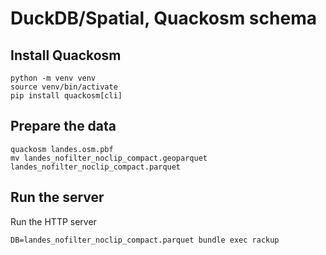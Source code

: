 # DuckDB/Spatial, Quackosm schema

## Install Quackosm
```
python -m venv venv
source venv/bin/activate
pip install quackosm[cli]
```

## Prepare the data
```
quackosm landes.osm.pbf
mv landes_nofilter_noclip_compact.geoparquet landes_nofilter_noclip_compact.parquet
```

## Run the server

Run the HTTP server
```
DB=landes_nofilter_noclip_compact.parquet bundle exec rackup
```

